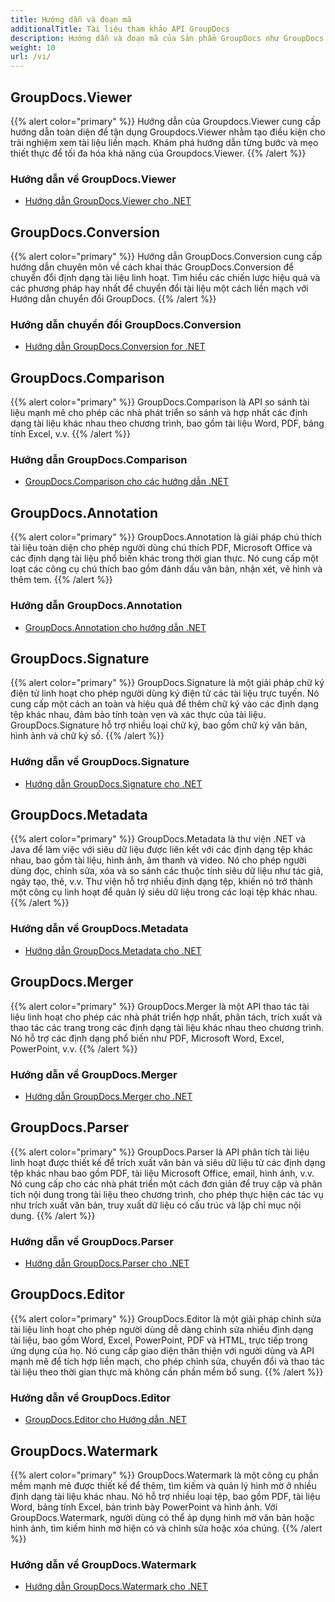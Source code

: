 ```yaml
---
title: Hướng dẫn và đoạn mã
additionalTitle: Tài liệu tham khảo API GroupDocs
description: Hướng dẫn và đoạn mã của Sản phẩm GroupDocs như GroupDocs.Viewer, GroupDocs.Annotation, GroupDocs.Conversion và các sản phẩm khác.
weight: 10
url: /vi/
---
```


## GroupDocs.Viewer
{{% alert color="primary" %}}
Hướng dẫn của Groupdocs.Viewer cung cấp hướng dẫn toàn diện để tận dụng Groupdocs.Viewer nhằm tạo điều kiện cho trải nghiệm xem tài liệu liền mạch. Khám phá hướng dẫn từng bước và mẹo thiết thực để tối đa hóa khả năng của Groupdocs.Viewer.
{{% /alert %}}

### Hướng dẫn về GroupDocs.Viewer
- [Hướng dẫn GroupDocs.Viewer cho .NET](../viewer/vi/net/)


## GroupDocs.Conversion
{{% alert color="primary" %}}
Hướng dẫn GroupDocs.Conversion cung cấp hướng dẫn chuyên môn về cách khai thác GroupDocs.Conversion để chuyển đổi định dạng tài liệu linh hoạt. Tìm hiểu các chiến lược hiệu quả và các phương pháp hay nhất để chuyển đổi tài liệu một cách liền mạch với Hướng dẫn chuyển đổi GroupDocs.
{{% /alert %}}

### Hướng dẫn chuyển đổi GroupDocs.Conversion
- [Hướng dẫn GroupDocs.Conversion for .NET](../conversion/vi/net/)


## GroupDocs.Comparison
{{% alert color="primary" %}}
GroupDocs.Comparison là API so sánh tài liệu mạnh mẽ cho phép các nhà phát triển so sánh và hợp nhất các định dạng tài liệu khác nhau theo chương trình, bao gồm tài liệu Word, PDF, bảng tính Excel, v.v.
{{% /alert %}}

### Hướng dẫn GroupDocs.Comparison
- [GroupDocs.Comparison cho các hướng dẫn .NET](../comparison/vi/net/)


## GroupDocs.Annotation
{{% alert color="primary" %}}
GroupDocs.Annotation là giải pháp chú thích tài liệu toàn diện cho phép người dùng chú thích PDF, Microsoft Office và các định dạng tài liệu phổ biến khác trong thời gian thực. Nó cung cấp một loạt các công cụ chú thích bao gồm đánh dấu văn bản, nhận xét, vẽ hình và thêm tem.
{{% /alert %}}

### Hướng dẫn GroupDocs.Annotation
- [GroupDocs.Annotation cho hướng dẫn .NET](../annotation/vi/net/)


## GroupDocs.Signature
{{% alert color="primary" %}}
GroupDocs.Signature là một giải pháp chữ ký điện tử linh hoạt cho phép người dùng ký điện tử các tài liệu trực tuyến. Nó cung cấp một cách an toàn và hiệu quả để thêm chữ ký vào các định dạng tệp khác nhau, đảm bảo tính toàn vẹn và xác thực của tài liệu. GroupDocs.Signature hỗ trợ nhiều loại chữ ký, bao gồm chữ ký văn bản, hình ảnh và chữ ký số.
{{% /alert %}}

### Hướng dẫn về GroupDocs.Signature
- [Hướng dẫn GroupDocs.Signature cho .NET](../signature/vi/net/)


## GroupDocs.Metadata
{{% alert color="primary" %}}
GroupDocs.Metadata là thư viện .NET và Java để làm việc với siêu dữ liệu được liên kết với các định dạng tệp khác nhau, bao gồm tài liệu, hình ảnh, âm thanh và video. Nó cho phép người dùng đọc, chỉnh sửa, xóa và so sánh các thuộc tính siêu dữ liệu như tác giả, ngày tạo, thẻ, v.v. Thư viện hỗ trợ nhiều định dạng tệp, khiến nó trở thành một công cụ linh hoạt để quản lý siêu dữ liệu trong các loại tệp khác nhau.
{{% /alert %}}

### Hướng dẫn về GroupDocs.Metadata
- [Hướng dẫn GroupDocs.Metadata cho .NET](../metadata/vi/net/)


## GroupDocs.Merger
{{% alert color="primary" %}}
GroupDocs.Merger là một API thao tác tài liệu linh hoạt cho phép các nhà phát triển hợp nhất, phân tách, trích xuất và thao tác các trang trong các định dạng tài liệu khác nhau theo chương trình. Nó hỗ trợ các định dạng phổ biến như PDF, Microsoft Word, Excel, PowerPoint, v.v.
{{% /alert %}}

### Hướng dẫn về GroupDocs.Merger
- [Hướng dẫn GroupDocs.Merger cho .NET](../merger/vi/net/)


## GroupDocs.Parser
{{% alert color="primary" %}}
GroupDocs.Parser là API phân tích tài liệu linh hoạt được thiết kế để trích xuất văn bản và siêu dữ liệu từ các định dạng tệp khác nhau bao gồm PDF, tài liệu Microsoft Office, email, hình ảnh, v.v. Nó cung cấp cho các nhà phát triển một cách đơn giản để truy cập và phân tích nội dung trong tài liệu theo chương trình, cho phép thực hiện các tác vụ như trích xuất văn bản, truy xuất dữ liệu có cấu trúc và lập chỉ mục nội dung.
{{% /alert %}}

### Hướng dẫn về GroupDocs.Parser
- [Hướng dẫn GroupDocs.Parser cho .NET](../parser/vi/net/)


## GroupDocs.Editor
{{% alert color="primary" %}}
GroupDocs.Editor là một giải pháp chỉnh sửa tài liệu linh hoạt cho phép người dùng dễ dàng chỉnh sửa nhiều định dạng tài liệu, bao gồm Word, Excel, PowerPoint, PDF và HTML, trực tiếp trong ứng dụng của họ. Nó cung cấp giao diện thân thiện với người dùng và API mạnh mẽ để tích hợp liền mạch, cho phép chỉnh sửa, chuyển đổi và thao tác tài liệu theo thời gian thực mà không cần phần mềm bổ sung.
{{% /alert %}}

### Hướng dẫn về GroupDocs.Editor
- [GroupDocs.Editor cho Hướng dẫn .NET](../editor/vi/net/)


## GroupDocs.Watermark
{{% alert color="primary" %}}
GroupDocs.Watermark là một công cụ phần mềm mạnh mẽ được thiết kế để thêm, tìm kiếm và quản lý hình mờ ở nhiều định dạng tài liệu khác nhau. Nó hỗ trợ nhiều loại tệp, bao gồm PDF, tài liệu Word, bảng tính Excel, bản trình bày PowerPoint và hình ảnh. Với GroupDocs.Watermark, người dùng có thể áp dụng hình mờ văn bản hoặc hình ảnh, tìm kiếm hình mờ hiện có và chỉnh sửa hoặc xóa chúng.
{{% /alert %}}

### Hướng dẫn về GroupDocs.Watermark
- [Hướng dẫn GroupDocs.Watermark cho .NET](../watermark/vi/net/)